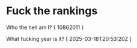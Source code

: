 # Fuck the rankings

Who the hell am I?
{ 10862011 }

What fucking year is it?
[ 2025-03-18T20:53:20Z ]
